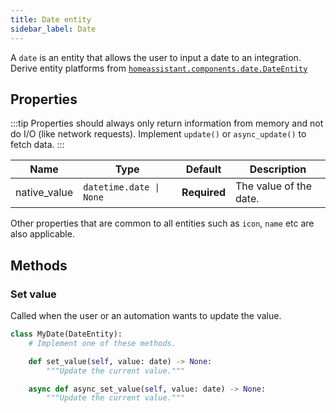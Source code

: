 ```yaml
---
title: Date entity
sidebar_label: Date
---
```


A `date` is an entity that allows the user to input a date to an integration. Derive entity platforms from [`homeassistant.components.date.DateEntity`](https://github.com/home-assistant/core/blob/dev/homeassistant/components/date/__init__.py)

## Properties

:::tip
Properties should always only return information from memory and not do I/O (like network requests). Implement `update()` or `async_update()` to fetch data.
:::

| Name | Type | Default | Description
| ---- | ---- | ------- | -----------
| native_value | <code>datetime.date &#124; None</code> | **Required** | The value of the date.

Other properties that are common to all entities such as `icon`, `name` etc are also applicable.

## Methods

### Set value

Called when the user or an automation wants to update the value.

```python
class MyDate(DateEntity):
    # Implement one of these methods.

    def set_value(self, value: date) -> None:
        """Update the current value."""

    async def async_set_value(self, value: date) -> None:
        """Update the current value."""

```
